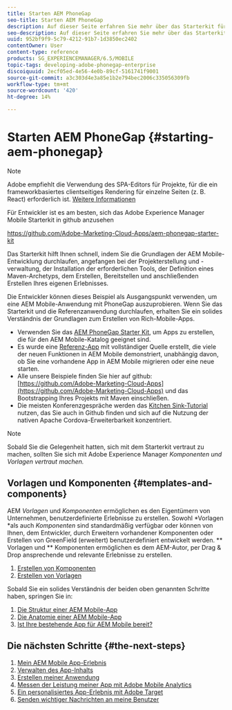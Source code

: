 ```yaml
---
title: Starten AEM PhoneGap
seo-title: Starten AEM PhoneGap
description: Auf dieser Seite erfahren Sie mehr über das Starterkit für Entwickler.
seo-description: Auf dieser Seite erfahren Sie mehr über das Starterkit für Entwickler.
uuid: 952bf9f9-5c79-4212-91b7-1d3850ec2402
contentOwner: User
content-type: reference
products: SG_EXPERIENCEMANAGER/6.5/MOBILE
topic-tags: developing-adobe-phonegap-enterprise
discoiquuid: 2ecf05ed-4e56-4e0b-89cf-5161741f9001
source-git-commit: a3c303d4e3a85e1b2e794bec2006c335056309fb
workflow-type: tm+mt
source-wordcount: '420'
ht-degree: 14%

---
```



# Starten AEM PhoneGap {#starting-aem-phonegap}

>[!NOTE]
>
>Adobe empfiehlt die Verwendung des SPA-Editors für Projekte, für die ein frameworkbasiertes clientseitiges Rendering für einzelne Seiten (z. B. React) erforderlich ist. [Weitere Informationen](/help/sites-developing/spa-overview.md)

Für Entwickler ist es am besten, sich das Adobe Experience Manager Mobile Starterkit in github anzusehen

https://github.com/Adobe-Marketing-Cloud-Apps/aem-phonegap-starter-kit

Das Starterkit hilft Ihnen schnell, indem Sie die Grundlagen der AEM Mobile-Entwicklung durchlaufen, angefangen bei der Projekterstellung und -verwaltung, der Installation der erforderlichen Tools, der Definition eines Maven-Archetyps, dem Erstellen, Bereitstellen und anschließenden Erstellen Ihres eigenen Erlebnisses.

Die Entwickler können dieses Beispiel als Ausgangspunkt verwenden, um eine AEM Mobile-Anwendung mit PhoneGap auszuprobieren. Wenn Sie das Starterkit und die Referenzanwendung durchlaufen, erhalten Sie ein solides Verständnis der Grundlagen zum Erstellen von Rich-Mobile-Apps.

* Verwenden Sie das [AEM PhoneGap Starter Kit](https://github.com/Adobe-Marketing-Cloud-Apps/aem-phonegap-starter-kit), um Apps zu erstellen, die für den AEM Mobile-Katalog geeignet sind.
* Es wurde eine [Referenz-App](https://github.com/Adobe-Marketing-Cloud-Apps/aem-mobile-hybrid-reference) mit vollständiger Quelle erstellt, die viele der neuen Funktionen in AEM Mobile demonstriert, unabhängig davon, ob Sie eine vorhandene App in AEM Mobile migrieren oder eine neue starten.
* Alle unsere Beispiele finden Sie hier auf github: [https://github.com/Adobe-Marketing-Cloud-Apps](https://github.com/Adobe-Marketing-Cloud-Apps) und das Bootstrapping Ihres Projekts mit Maven einschließen.
* Die meisten Konferenzgespräche werden das [Kitchen Sink-Tutorial](https://github.com/blefebvre/aem-phonegap-kitchen-sink) nutzen, das Sie auch in Github finden und sich auf die Nutzung der nativen Apache Cordova-Erweiterbarkeit konzentriert.

>[!NOTE]
>
>Sobald Sie die Gelegenheit hatten, sich mit dem Starterkit vertraut zu machen, sollten Sie sich mit Adobe Experience Manager *Komponenten und Vorlagen vertraut machen.*

## Vorlagen und Komponenten {#templates-and-components}

AEM *Vorlagen* und *Komponenten* ermöglichen es den Eigentümern von Unternehmen, benutzerdefinierte Erlebnisse zu erstellen. Sowohl *Vorlagen *als auch *Komponenten* sind standardmäßig verfügbar oder können von Ihnen, dem Entwickler, durch Erweitern vorhandener Komponenten oder Erstellen von GreenField (erweitert) benutzerdefiniert entwickelt werden. ** Vorlagen und  ** Komponenten ermöglichen es dem AEM-Autor, per Drag &amp; Drop ansprechende und relevante Erlebnisse zu erstellen.

1. [Erstellen von Komponenten](/help/sites-developing/components.md)
1. [Erstellen von Vorlagen](/help/sites-developing/templates.md)

Sobald Sie ein solides Verständnis der beiden oben genannten Schritte haben, springen Sie in:

1. [Die Struktur einer AEM Mobile-App](/help/mobile/phonegap-structure-an-app.md)
1. [Die Anatomie einer AEM Mobile-App](/help/mobile/phonegap-apps-arch.md)
1. [Ist Ihre bestehende App für AEM Mobile bereit?](/help/mobile/phonegap-adding-content-to-imported-app.md)

## Die nächsten Schritte {#the-next-steps}

1. [Mein AEM Mobile App-Erlebnis ](/help/mobile/starting-aem-phonegap-app.md)
1. [Verwalten des App-Inhalts ](/help/mobile/phonegap-manage-app-content.md)
1. [Erstellen meiner Anwendung ](/help/mobile/building-app-mobile-phonegap.md)
1. [Messen der Leistung meiner App mit Adobe Mobile Analytics ](/help/mobile/phonegap-intro-to-app-analytics.md)
1. [Ein personalisiertes App-Erlebnis mit Adobe Target ](/help/mobile/phonegap-aem-mobile-content-personalization.md)
1. [Senden wichtiger Nachrichten an meine Benutzer ](/help/mobile/phonegap-push-notifications.md)
